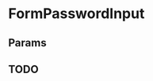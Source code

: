 # FormPasswordInput

## Params

## TODO

<!--
 @since 2020.10.29, 23:50
 @changed 2020.10.30, 00:03
-->
